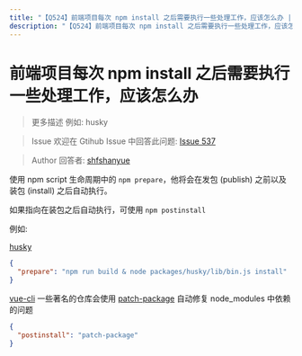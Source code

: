 ```yaml
---
title: "【Q524】前端项目每次 npm install 之后需要执行一些处理工作，应该怎么办 | 前端工程化高频面试题"
description: "【Q524】前端项目每次 npm install 之后需要执行一些处理工作，应该怎么办 字节跳动面试题、阿里腾讯面试题、美团小米面试题。"
---
```


# 前端项目每次 npm install 之后需要执行一些处理工作，应该怎么办

> 更多描述
> 例如: husky

> Issue
> 欢迎在 Gtihub Issue 中回答此问题: [Issue 537](https://github.com/shfshanyue/Daily-Question/issues/537)

> Author
> 回答者: [shfshanyue](https://github.com/shfshanyue)

使用 npm script 生命周期中的 `npm prepare`，他将会在发包 (publish) 之前以及装包 (install) 之后自动执行。

如果指向在装包之后自动执行，可使用 `npm postinstall`

例如:

[husky](https://github.com/typicode/husky)

```json
{
  "prepare": "npm run build & node packages/husky/lib/bin.js install"
}
```

[vue-cli](https://github.com/vuejs/vue-cli/blob/dev/package.json) 一些著名的仓库会使用 [patch-package](https://github.com/ds300/patch-package) 自动修复 node_modules 中依赖的问题

```json
{
  "postinstall": "patch-package"
}
```
